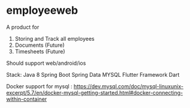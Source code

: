 # employeeweb
A product for 
1) Storing and Track all employees
2) Documents (Future)
3) Timesheets (Future)

Should support web/android/ios 

Stack:
Java 8
Spring Boot 
Spring Data
MYSQL
Flutter Framework
Dart


Docker support for mysql : https://dev.mysql.com/doc/mysql-linuxunix-excerpt/5.7/en/docker-mysql-getting-started.html#docker-connecting-within-container
